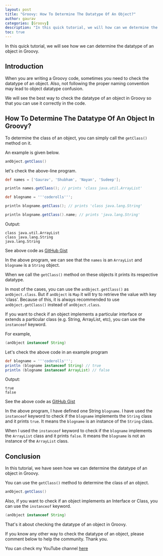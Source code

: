 ```yaml
---
layout: post
title: "Groovy: How To Determine The Datatype Of An Object?"
author: gaurav
categories: [Groovy]
description: "In this quick tutorial, we will how can we determine the datatype of an object in Groovy."
toc: true
---
```


In this quick tutorial, we will see how we can determine the datatype of an object in Groovy.

## Introduction

When you are writing a Groovy code, sometimes you need to check the datatype of an object.  Also, not following the proper naming convention may lead to object datatype confusion.

We will see the best way to check the datatype of an object in Groovy so that you can use it correctly in the code.

## How To Determine The Datatype Of An Object In Groovy?

To determine the class of an object, you can simply call the `getClass()` method on it.

An example is given below.
```groovy
anObject.getClass()
```
let's check the above-line program.

```groovy
def names = ['Gaurav', 'Shubham', 'Nayan', 'Sudeep'];

println names.getClass(); // prints 'class java.util.ArrayList'

def blogname = '''coderolls''';

println blogname.getClass(); // prints 'class java.lang.String'

println blogname.getClass().name; // prints 'java.lang.String'
```

Output:
```
class java.util.ArrayList
class java.lang.String
java.lang.String
```
See above code as [GitHub Gist](https://gist.github.com/gauravkukade/1c12a2e35d8803106d4cf2b0e11f6b18#file-determine-datatype-groovy)

In the above program, we can see that the `names` is an `ArrayList`  and `blogname` is a `String` object.

When we call the `getClass()` method on these objects it prints its respective datatype.

In most of the cases, you can use the `anObject.getClass()` as `anObject.class`. But if `anObject` is `Map` it will try to retrieve the value with key 'class'.  Because of this, it is always recommended to use `anObject.getClass()` instead of `anObject.class`.

If you want to check if an object implements a particular interface or extends a particular class (e.g. String, ArrayList, etc), you can use the `instanceof` keyword.

For example,

```groovy
(anObject instanceof String)
```

Let's check the above code in an example program

```groovy
def blogname = '''coderolls''';
println (blogname instanceof String) // true
println (blogname instanceof ArrayList) // false
```
Output: 
```
true
false
```
See the above code as [GitHub Gist](https://gist.github.com/gauravkukade/eafc65547cd3cd54877ca5d54eec8acc)

In the above program, I have defined one String `blogname`. I have used the `instanceof` keyword to check if the `blogname` implements the `String` class and it prints `true`. It means the `blogname` is an instance of the `String` class.

When I used the `instanceof` keyword to check if the `blogname` implements the `ArrayList` class and it prints `false`. It means the `blogname` is not an instance of the `ArrayList` class.

## Conclusion

In this tutorial, we have seen how we can determine the datatype of an object in Groovy.

You can use the `getClass()` method to determine the class of an object.

```groovy
anObject.getClass()
```

Also, if you want to check if an object implements an Interface or Class, you can use the `instanceof` keyword.

```groovy
(anObject instanceof String)
```
That's it about checking the datatype of an object in Groovy. 

If you know any other way to check the datatype of an object, please comment below to help the community. Thank you.

You can check my YouTube channel [here](https://www.youtube.com/channel/UCl31HHUdQbSHOQfc9L-wo3w)
